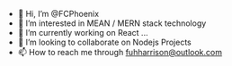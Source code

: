 - 👋 Hi, I’m @FCPhoenix
- 👀 I’m interested in MEAN / MERN stack technology
- 🌱 I’m currently working on React ...
- 💞️ I’m looking to collaborate on Nodejs Projects
- 📫 How to reach me through fuhharrison@outlook.com

<!---
FCPhoenix/FCPhoenix is a ✨ special ✨ repository because its `README.md` (this file) appears on your GitHub profile.
You can click the Preview link to take a look at your changes.
--->
